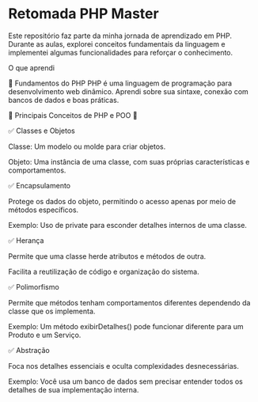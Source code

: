 # Retomada PHP Master

Este repositório faz parte da minha jornada de aprendizado em PHP. Durante as aulas, explorei conceitos fundamentais da linguagem e implementei algumas funcionalidades para reforçar o conhecimento.

O que aprendi

📌 Fundamentos do PHP
PHP é uma linguagem de programação para desenvolvimento web dinâmico. Aprendi sobre sua sintaxe, conexão com bancos de dados e boas práticas.

🔹 Principais Conceitos de PHP e POO 🔹

✅ Classes e Objetos

Classe: Um modelo ou molde para criar objetos.

Objeto: Uma instância de uma classe, com suas próprias características e comportamentos.

✅ Encapsulamento

Protege os dados do objeto, permitindo o acesso apenas por meio de métodos específicos.

Exemplo: Uso de private para esconder detalhes internos de uma classe.

✅ Herança

Permite que uma classe herde atributos e métodos de outra.

Facilita a reutilização de código e organização do sistema.

✅ Polimorfismo

Permite que métodos tenham comportamentos diferentes dependendo da classe que os implementa.

Exemplo: Um método exibirDetalhes() pode funcionar diferente para um Produto e um Serviço.

✅ Abstração

Foca nos detalhes essenciais e oculta complexidades desnecessárias.

Exemplo: Você usa um banco de dados sem precisar entender todos os detalhes de sua implementação interna.
 
